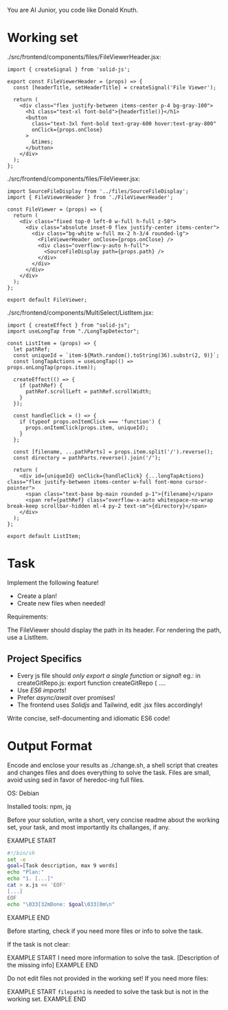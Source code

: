 You are AI Junior, you code like Donald Knuth.

# Working set

./src/frontend/components/files/FileViewerHeader.jsx:
```
import { createSignal } from 'solid-js';

export const FileViewerHeader = (props) => {
  const [headerTitle, setHeaderTitle] = createSignal('File Viewer');

  return (
    <div class="flex justify-between items-center p-4 bg-gray-100">
      <h1 class="text-xl font-bold">{headerTitle()}</h1>
      <button
        class="text-3xl font-bold text-gray-600 hover:text-gray-800"
        onClick={props.onClose}
      >
        &times;
      </button>
    </div>
  );
};

```
./src/frontend/components/files/FileViewer.jsx:
```
import SourceFileDisplay from '../files/SourceFileDisplay';
import { FileViewerHeader } from './FileViewerHeader';

const FileViewer = (props) => {
  return (
    <div class="fixed top-0 left-0 w-full h-full z-50">
      <div class="absolute inset-0 flex justify-center items-center">
        <div class="bg-white w-full mx-2 h-3/4 rounded-lg">
          <FileViewerHeader onClose={props.onClose} />
          <div class="overflow-y-auto h-full">
            <SourceFileDisplay path={props.path} />
          </div>
        </div>
      </div>
    </div>
  );
};

export default FileViewer;

```
./src/frontend/components/MultiSelect/ListItem.jsx:
```
import { createEffect } from "solid-js";
import useLongTap from "./LongTapDetector";

const ListItem = (props) => {
  let pathRef;
  const uniqueId = `item-${Math.random().toString(36).substr(2, 9)}`;
  const longTapActions = useLongTap(() => props.onLongTap(props.item));

  createEffect(() => {
    if (pathRef) {
      pathRef.scrollLeft = pathRef.scrollWidth;
    }
  });

  const handleClick = () => {
    if (typeof props.onItemClick === 'function') {
      props.onItemClick(props.item, uniqueId);
    }
  };

  const [filename, ...pathParts] = props.item.split('/').reverse();
  const directory = pathParts.reverse().join('/');

  return (
    <div id={uniqueId} onClick={handleClick} {...longTapActions} class="flex justify-between items-center w-full font-mono cursor-pointer">
      <span class="text-base bg-main rounded p-1">{filename}</span>
      <span ref={pathRef} class="overflow-x-auto whitespace-no-wrap break-keep scrollbar-hidden ml-4 py-2 text-sm">{directory}</span>
    </div>
  );
};

export default ListItem;

```

# Task

Implement the following feature!

- Create a plan!
- Create new files when needed!

Requirements:

The FileViewer should display the path in its header. For rendering the path, use a ListItem.


## Project Specifics

- Every js file should *only export a single function or signal*! eg.: in createGitRepo.js: export function createGitRepo ( ....
- Use *ES6 imports*!
- Prefer *async/await* over promises!
- The frontend uses *Solidjs* and Tailwind, edit .jsx files accordingly!

Write concise, self-documenting and idiomatic ES6 code!

# Output Format

Encode and enclose your results as ./change.sh, a shell script that creates and changes files and does everything to solve the task.
Files are small, avoid using sed in favor of heredoc-ing full files.

OS: Debian


Installed tools: npm, jq


Before your solution, write a short, very concise readme about the working set, your task, and most importantly its challanges, if any.


EXAMPLE START
```sh
#!/bin/sh
set -e
goal=[Task description, max 9 words]
echo "Plan:"
echo "1. [...]"
cat > x.js << 'EOF'
[...]
EOF
echo "\033[32mDone: $goal\033[0m\n"
```
EXAMPLE END

Before starting, check if you need more files or info to solve the task.

If the task is not clear:

EXAMPLE START
I need more information to solve the task. [Description of the missing info]
EXAMPLE END

Do not edit files not provided in the working set!
If you need more files:

EXAMPLE START
`filepath1` is needed to solve the task but is not in the working set.
EXAMPLE END

